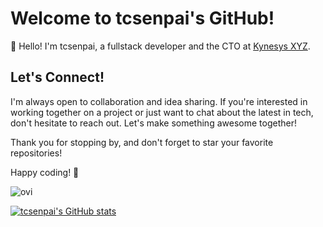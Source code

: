 # Welcome to tcsenpai's GitHub!

👋 Hello! I'm tcsenpai, a fullstack developer and the CTO at [Kynesys XYZ](https://kynesys.xyz). 

## Let's Connect!
I'm always open to collaboration and idea sharing. 
If you're interested in working together on a project or just want to chat about the latest in tech, don't hesitate to reach out. 
Let's make something awesome together!

Thank you for stopping by, and don't forget to star your favorite repositories!

Happy coding! 🚀

<img src="https://github-readme-stats.vercel.app/api/top-langs?username=tcsenpai&show_icons=true&locale=en&layout=compact&theme=chartreuse-dark" alt="ovi" />

[![tcsenpai's GitHub stats](https://github-readme-stats.vercel.app/api?username=tcsenpai&theme=synthwave)](https://github.com/anuraghazra/github-readme-stats)
